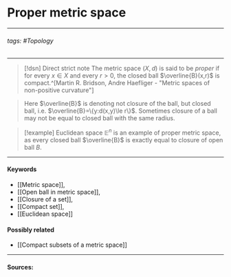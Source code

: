 # Proper metric space
***
###### tags: #Topology  
***
>[!dsn] Direct strict note
>The metric space $(X,d)$ is said to be *proper* if for every $x\in X$ and every $r>0$, the closed ball $\overline{B}(x,r)$ is compact.^[Martin R. Bridson, Andre Haefliger - "Metric spaces of non-positive curvature"]

>Here $\overline{B}$ is denoting not closure of the ball, but closed ball, i.e. $\overline{B}=\{y:d(x,y)\le r\}$. Sometimes closure of a ball may not be equal to closed ball with the same radius.


>[!example] 
>Euclidean space $\mathbb{E}^{n}$ is an example of proper metric space, as every closed ball $\overline{B}$ is exactly equal to closure of open ball $B$.
***
#### Keywords
- [[Metric space]],
- [[Open ball in metric space]],
- [[Closure of a set]],
- [[Compact set]],
- [[Euclidean space]]
#### Possibly related
- [[Compact subsets of a metric space]]
***
#### Sources: